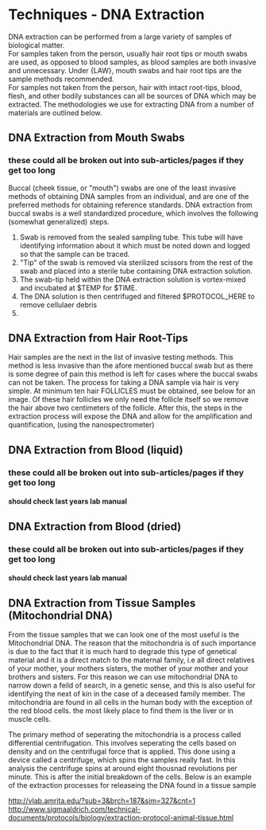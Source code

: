# Techniques - DNA Extraction

DNA extraction can be performed from a large variety of samples of biological matter.  
For samples taken from the person, usually hair root tips or mouth swabs are used, as opposed to blood samples, as blood samples are both invasive and unnecessary. Under {LAW}, mouth swabs and hair root tips are the sample methods recommended.  
For samples not taken from the person, hair with intact root-tips, blood, flesh, and other bodily substances can all be sources of DNA which may be extracted. The methodologies we use for extracting DNA from a number of materials are outlined below.  

## DNA Extraction from Mouth Swabs
### these could all be broken out into sub-articles/pages if they get too long
Buccal (cheek tissue, or "mouth") swabs are one of the least invasive methods of obtaining DNA samples from an individual, and are one of the preferred methods for obtaining reference standards. DNA extraction from buccal swabs is a well standardized procedure, which involves the following (somewhat generalized) steps.  
1. Swab is removed from the sealed sampling tube. This tube will have identifying information about it which must be noted down and logged so that the sample can be traced.  
2. "Tip" of the swab is removed via sterilized scissors from the rest of the swab and placed into a sterile tube containing DNA extraction solution.
3. The swab-tip held within the DNA extraction solution is vortex-mixed and incubated at $TEMP for $TIME.
4. The DNA solution is then centrifuged and filtered $PROTOCOL_HERE to remove cellulaer debris
5. 

## DNA Extraction from Hair Root-Tips
Hair samples are the next in the list of invasive testing methods. This method is less invasive than the afore mentioned buccal swab but as there is some degree of pain this method is left for cases where the buccal swabs can not be taken. The process for taking a DNA sample via hair is very simple. At minimum ten hair FOLLICLES must be obtained, see below for an image. Of these hair follicles we only need the follicle itself so we remove the hair above two centimeters of the follicle. After this, the steps in the extraction process will expose the DNA and allow for the amplification and quantification, (using the nanospectrometer)

## DNA Extraction from Blood (liquid)
### these could all be broken out into sub-articles/pages if they get too long
#### should check last years lab manual

## DNA Extraction from Blood (dried)
### these could all be broken out into sub-articles/pages if they get too long
#### should check last years lab manual

## DNA Extraction from Tissue Samples (Mitochondrial DNA)
From the tissue samples that we can look one of the most useful is the Mitochondrial DNA. The reason that the mitochondria is of such importance is due to the fact that it is much hard to degrade this type of genetical material and it is a direct match to the maternal family, i.e all direct relatives of your mother, your mothers sisters, the mother of your mother and your brothers and sisters. For this reason we can use mitochondrial DNA to narrow down a feild of search, in a genetic sense, and this is also useful for identifying the next of kin in the case of a deceased family member. The mitochondria are found in all cells in the human body with the exception of the red blood cells. the most likely place to find them is the liver or in muscle cells.  

The primary method of seperating the mitochondria is a process called differential centrifugation. This involves seperating the cells based on density and on the centrifugal force that is applied. This done using a device called a centrifuge, which spins the samples really fast. In this analysis the centrifuge spins at around eight thousnad revolutions per minute. This is after the initial breakdown of the cells. Below is an example of the extraction processes for releaseing the DNA found in a tissue sample

http://vlab.amrita.edu/?sub=3&brch=187&sim=327&cnt=1
http://www.sigmaaldrich.com/technical-documents/protocols/biology/extraction-protocol-animal-tissue.html
